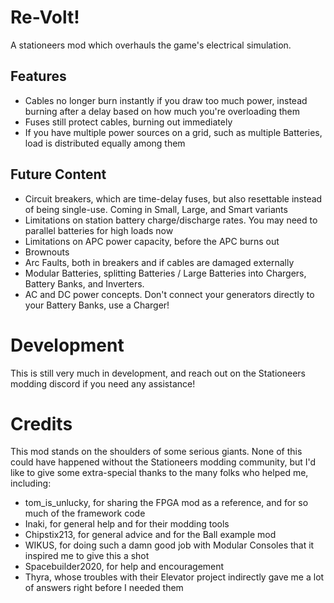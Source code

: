 # Re-Volt!

A stationeers mod which overhauls the game's electrical simulation.

## Features 
- Cables no longer burn instantly if you draw too much power, instead burning after a delay based on how much you're overloading them
- Fuses still protect cables, burning out immediately
- If you have multiple power sources on a grid, such as multiple Batteries, load is distributed equally among them


## Future Content
- Circuit breakers, which are time-delay fuses, but also resettable instead of being single-use.  Coming in Small, Large, and Smart variants
- Limitations on station battery charge/discharge rates.  You may need to parallel batteries for high loads now
- Limitations on APC power capacity, before the APC burns out
- Brownouts
- Arc Faults, both in breakers and if cables are damaged externally
- Modular Batteries, splitting Batteries / Large Batteries into Chargers, Battery Banks, and Inverters.
- AC and DC power concepts.  Don't connect your generators directly to your Battery Banks, use a Charger!

# Development

This is still very much in development, and reach out on the Stationeers modding discord if you need any assistance!

# Credits

This mod stands on the shoulders of some serious giants.  None of this could have happened without the Stationeers modding community, but I'd like to give some extra-special thanks to the many folks who helped me, including:

- tom_is_unlucky, for sharing the FPGA mod as a reference, and for so much of the framework code
- Inaki, for general help and for their modding tools
- Chipstix213, for general advice and for the Ball example mod
- WIKUS, for doing such a damn good job with Modular Consoles that it inspired me to give this a shot
- Spacebuilder2020, for help and encouragement
- Thyra, whose troubles with their Elevator project indirectly gave me a lot of answers right before I needed them